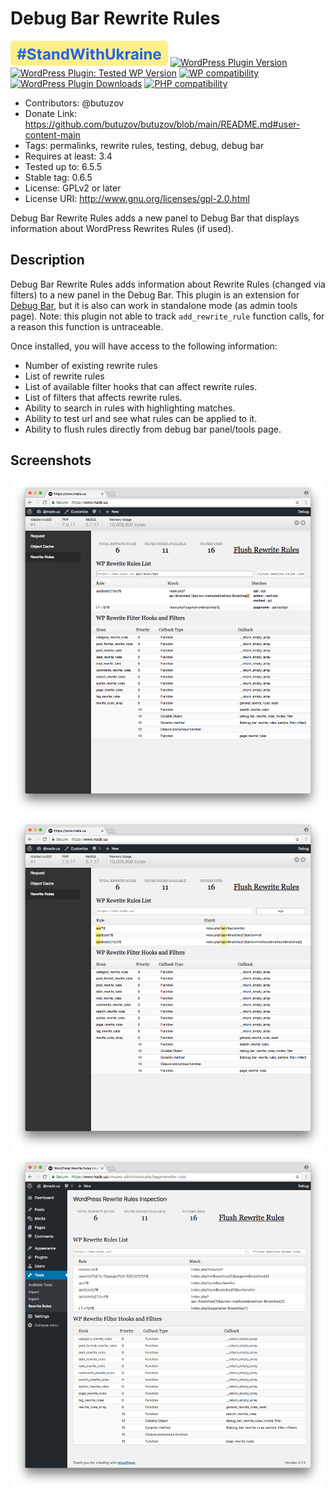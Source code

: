 # Debug Bar Rewrite Rules

[![Stand with Ukraine](https://raw.githubusercontent.com/vshymanskyy/StandWithUkraine/main/badges/StandWithUkraine.svg)](https://u24.gov.ua/)
[![WordPress Plugin Version](https://img.shields.io/wordpress/plugin/v/debug-bar-rewrite-rules)](https://wordpress.org/plugins/debug-bar-rewrite-rules/)
[![WordPress Plugin: Tested WP Version](https://img.shields.io/wordpress/plugin/tested/debug-bar-rewrite-rules)](https://wordpress.org/plugins/debug-bar-rewrite-rules/)
[![WP compatibility](https://plugintests.com/plugins/debug-bar-rewrite-rules/wp-badge.svg)](https://plugintests.com/plugins/debug-bar-rewrite-rules/latest)
[![WordPress Plugin Downloads](https://img.shields.io/wordpress/plugin/dm/debug-bar-rewrite-rules)](https://wordpress.org/plugins/debug-bar-rewrite-rules/)
[![PHP compatibility](https://plugintests.com/plugins/debug-bar-rewrite-rules/php-badge.svg)](https://plugintests.com/plugins/debug-bar-rewrite-rules/latest)

* Contributors: @butuzov
* Donate Link: https://github.com/butuzov/butuzov/blob/main/README.md#user-content-main
* Tags: permalinks, rewrite rules, testing, debug, debug bar
* Requires at least: 3.4
* Tested up to: 6.5.5
* Stable tag: 0.6.5
* License: GPLv2 or later
* License URI: http://www.gnu.org/licenses/gpl-2.0.html


Debug Bar Rewrite Rules adds a new panel to Debug Bar that displays information about WordPress Rewrites Rules (if used).

## Description

Debug Bar Rewrite Rules adds information about Rewrite Rules (changed via filters) to a new panel in the Debug Bar. This plugin is an extension for [Debug Bar](http://wordpress.org/extend/plugins/debug-bar/), but it is also can work in standalone mode (as admin tools page). Note: this plugin not able to track `add_rewrite_rule` function calls, for a reason this function is untraceable.

Once installed, you will have access to the following information:

* Number of existing rewrite rules
* List of rewrite rules
* List of available filter hooks that can affect rewrite rules.
* List of filters that affects rewrite rules.
* Ability to search in rules with highlighting matches.
* Ability to test url and see what rules can be applied to it.
* Ability to flush rules directly from debug bar panel/tools page.

## Screenshots

![Testing url for matches - show  matched rules and actual matches](wp-svn-assets/screenshot-1.png)
![Searching in rules list alongside with filtering and highlighting occurrences](wp-svn-assets/screenshot-2.png)
![Interface of Rewrite Rules Inspector without Debug Bar](wp-svn-assets/screenshot-3.png)
